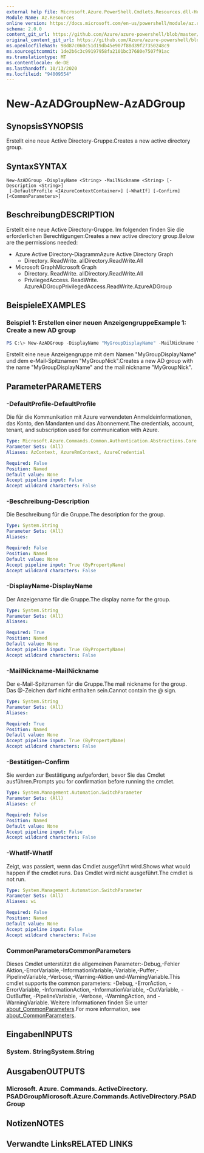 ```yaml
---
external help file: Microsoft.Azure.PowerShell.Cmdlets.Resources.dll-Help.xml
Module Name: Az.Resources
online version: https://docs.microsoft.com/en-us/powershell/module/az.resources/new-azadgroup
schema: 2.0.0
content_git_url: https://github.com/Azure/azure-powershell/blob/master/src/Resources/Resources/help/New-AzADGroup.md
original_content_git_url: https://github.com/Azure/azure-powershell/blob/master/src/Resources/Resources/help/New-AzADGroup.md
ms.openlocfilehash: 98d87c060c51d19db45e907f88d39f27350248c9
ms.sourcegitcommit: 1de2b6c3c99197958fa2101bc37680e7507f91ac
ms.translationtype: MT
ms.contentlocale: de-DE
ms.lasthandoff: 10/13/2020
ms.locfileid: "94009554"
---
```

# <span data-ttu-id="b0d2c-101">New-AzADGroup</span><span class="sxs-lookup"><span data-stu-id="b0d2c-101">New-AzADGroup</span></span>

## <span data-ttu-id="b0d2c-102">Synopsis</span><span class="sxs-lookup"><span data-stu-id="b0d2c-102">SYNOPSIS</span></span>
<span data-ttu-id="b0d2c-103">Erstellt eine neue Active Directory-Gruppe.</span><span class="sxs-lookup"><span data-stu-id="b0d2c-103">Creates a new active directory group.</span></span>

## <span data-ttu-id="b0d2c-104">Syntax</span><span class="sxs-lookup"><span data-stu-id="b0d2c-104">SYNTAX</span></span>

```
New-AzADGroup -DisplayName <String> -MailNickname <String> [-Description <String>]
 [-DefaultProfile <IAzureContextContainer>] [-WhatIf] [-Confirm] [<CommonParameters>]
```

## <span data-ttu-id="b0d2c-105">Beschreibung</span><span class="sxs-lookup"><span data-stu-id="b0d2c-105">DESCRIPTION</span></span>
<span data-ttu-id="b0d2c-106">Erstellt eine neue Active Directory-Gruppe. Im folgenden finden Sie die erforderlichen Berechtigungen:</span><span class="sxs-lookup"><span data-stu-id="b0d2c-106">Creates a new active directory group.Below are the permissions needed:</span></span>

- <span data-ttu-id="b0d2c-107">Azure Active Directory-Diagramm</span><span class="sxs-lookup"><span data-stu-id="b0d2c-107">Azure Active Directory Graph</span></span>
  - <span data-ttu-id="b0d2c-108">Directory. ReadWrite. all</span><span class="sxs-lookup"><span data-stu-id="b0d2c-108">Directory.ReadWrite.All</span></span>
- <span data-ttu-id="b0d2c-109">Microsoft Graph</span><span class="sxs-lookup"><span data-stu-id="b0d2c-109">Microsoft Graph</span></span>
  - <span data-ttu-id="b0d2c-110">Directory. ReadWrite. all</span><span class="sxs-lookup"><span data-stu-id="b0d2c-110">Directory.ReadWrite.All</span></span>
  - <span data-ttu-id="b0d2c-111">PrivilegedAccess. ReadWrite. AzureADGroup</span><span class="sxs-lookup"><span data-stu-id="b0d2c-111">PrivilegedAccess.ReadWrite.AzureADGroup</span></span>

## <span data-ttu-id="b0d2c-112">Beispiele</span><span class="sxs-lookup"><span data-stu-id="b0d2c-112">EXAMPLES</span></span>

### <span data-ttu-id="b0d2c-113">Beispiel 1: Erstellen einer neuen Anzeigengruppe</span><span class="sxs-lookup"><span data-stu-id="b0d2c-113">Example 1: Create a new AD group</span></span>

```powershell
PS C:\> New-AzADGroup -DisplayName "MyGroupDisplayName" -MailNickname "MyGroupNick"
```

<span data-ttu-id="b0d2c-114">Erstellt eine neue Anzeigengruppe mit dem Namen "MyGroupDisplayName" und dem e-Mail-Spitznamen "MyGroupNick".</span><span class="sxs-lookup"><span data-stu-id="b0d2c-114">Creates a new AD group with the name "MyGroupDisplayName" and the mail nickname "MyGroupNick".</span></span>

## <span data-ttu-id="b0d2c-115">Parameter</span><span class="sxs-lookup"><span data-stu-id="b0d2c-115">PARAMETERS</span></span>

### <span data-ttu-id="b0d2c-116">-DefaultProfile</span><span class="sxs-lookup"><span data-stu-id="b0d2c-116">-DefaultProfile</span></span>
<span data-ttu-id="b0d2c-117">Die für die Kommunikation mit Azure verwendeten Anmeldeinformationen, das Konto, den Mandanten und das Abonnement.</span><span class="sxs-lookup"><span data-stu-id="b0d2c-117">The credentials, account, tenant, and subscription used for communication with Azure.</span></span>

```yaml
Type: Microsoft.Azure.Commands.Common.Authentication.Abstractions.Core.IAzureContextContainer
Parameter Sets: (All)
Aliases: AzContext, AzureRmContext, AzureCredential

Required: False
Position: Named
Default value: None
Accept pipeline input: False
Accept wildcard characters: False
```

### <span data-ttu-id="b0d2c-118">-Beschreibung</span><span class="sxs-lookup"><span data-stu-id="b0d2c-118">-Description</span></span>
<span data-ttu-id="b0d2c-119">Die Beschreibung für die Gruppe.</span><span class="sxs-lookup"><span data-stu-id="b0d2c-119">The description for the group.</span></span>

```yaml
Type: System.String
Parameter Sets: (All)
Aliases:

Required: False
Position: Named
Default value: None
Accept pipeline input: True (ByPropertyName)
Accept wildcard characters: False
```

### <span data-ttu-id="b0d2c-120">-DisplayName</span><span class="sxs-lookup"><span data-stu-id="b0d2c-120">-DisplayName</span></span>
<span data-ttu-id="b0d2c-121">Der Anzeigename für die Gruppe.</span><span class="sxs-lookup"><span data-stu-id="b0d2c-121">The display name for the group.</span></span>

```yaml
Type: System.String
Parameter Sets: (All)
Aliases:

Required: True
Position: Named
Default value: None
Accept pipeline input: True (ByPropertyName)
Accept wildcard characters: False
```

### <span data-ttu-id="b0d2c-122">-MailNickname</span><span class="sxs-lookup"><span data-stu-id="b0d2c-122">-MailNickname</span></span>
<span data-ttu-id="b0d2c-123">Der e-Mail-Spitznamen für die Gruppe.</span><span class="sxs-lookup"><span data-stu-id="b0d2c-123">The mail nickname for the group.</span></span> <span data-ttu-id="b0d2c-124">Das @-Zeichen darf nicht enthalten sein.</span><span class="sxs-lookup"><span data-stu-id="b0d2c-124">Cannot contain the @ sign.</span></span>

```yaml
Type: System.String
Parameter Sets: (All)
Aliases:

Required: True
Position: Named
Default value: None
Accept pipeline input: True (ByPropertyName)
Accept wildcard characters: False
```

### <span data-ttu-id="b0d2c-125">-Bestätigen</span><span class="sxs-lookup"><span data-stu-id="b0d2c-125">-Confirm</span></span>
<span data-ttu-id="b0d2c-126">Sie werden zur Bestätigung aufgefordert, bevor Sie das Cmdlet ausführen.</span><span class="sxs-lookup"><span data-stu-id="b0d2c-126">Prompts you for confirmation before running the cmdlet.</span></span>

```yaml
Type: System.Management.Automation.SwitchParameter
Parameter Sets: (All)
Aliases: cf

Required: False
Position: Named
Default value: None
Accept pipeline input: False
Accept wildcard characters: False
```

### <span data-ttu-id="b0d2c-127">-WhatIf</span><span class="sxs-lookup"><span data-stu-id="b0d2c-127">-WhatIf</span></span>
<span data-ttu-id="b0d2c-128">Zeigt, was passiert, wenn das Cmdlet ausgeführt wird.</span><span class="sxs-lookup"><span data-stu-id="b0d2c-128">Shows what would happen if the cmdlet runs.</span></span>
<span data-ttu-id="b0d2c-129">Das Cmdlet wird nicht ausgeführt.</span><span class="sxs-lookup"><span data-stu-id="b0d2c-129">The cmdlet is not run.</span></span>

```yaml
Type: System.Management.Automation.SwitchParameter
Parameter Sets: (All)
Aliases: wi

Required: False
Position: Named
Default value: None
Accept pipeline input: False
Accept wildcard characters: False
```

### <span data-ttu-id="b0d2c-130">CommonParameters</span><span class="sxs-lookup"><span data-stu-id="b0d2c-130">CommonParameters</span></span>
<span data-ttu-id="b0d2c-131">Dieses Cmdlet unterstützt die allgemeinen Parameter:-Debug,-Fehler Aktion,-ErrorVariable,-InformationVariable,-Variable,-Puffer,-PipelineVariable,-Verbose,-Warning-Aktion und-WarningVariable.</span><span class="sxs-lookup"><span data-stu-id="b0d2c-131">This cmdlet supports the common parameters: -Debug, -ErrorAction, -ErrorVariable, -InformationAction, -InformationVariable, -OutVariable, -OutBuffer, -PipelineVariable, -Verbose, -WarningAction, and -WarningVariable.</span></span> <span data-ttu-id="b0d2c-132">Weitere Informationen finden Sie unter [about_CommonParameters](http://go.microsoft.com/fwlink/?LinkID=113216).</span><span class="sxs-lookup"><span data-stu-id="b0d2c-132">For more information, see [about_CommonParameters](http://go.microsoft.com/fwlink/?LinkID=113216).</span></span>

## <span data-ttu-id="b0d2c-133">Eingaben</span><span class="sxs-lookup"><span data-stu-id="b0d2c-133">INPUTS</span></span>

### <span data-ttu-id="b0d2c-134">System. String</span><span class="sxs-lookup"><span data-stu-id="b0d2c-134">System.String</span></span>

## <span data-ttu-id="b0d2c-135">Ausgaben</span><span class="sxs-lookup"><span data-stu-id="b0d2c-135">OUTPUTS</span></span>

### <span data-ttu-id="b0d2c-136">Microsoft. Azure. Commands. ActiveDirectory. PSADGroup</span><span class="sxs-lookup"><span data-stu-id="b0d2c-136">Microsoft.Azure.Commands.ActiveDirectory.PSADGroup</span></span>

## <span data-ttu-id="b0d2c-137">Notizen</span><span class="sxs-lookup"><span data-stu-id="b0d2c-137">NOTES</span></span>

## <span data-ttu-id="b0d2c-138">Verwandte Links</span><span class="sxs-lookup"><span data-stu-id="b0d2c-138">RELATED LINKS</span></span>
